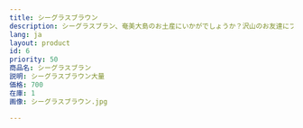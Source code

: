 ```yaml
---
title: シーグラスブラウン
description: シーグラスブラン、奄美大島のお土産にいかがでしょうか？沢山のお友達にプレゼントすれば、喜ばれること間違いなし！
lang: ja
layout: product
id: 6
priority: 50
商品名: シーグラスブラン
説明: シーグラスブラウン大量
価格: 700
在庫: 1
画像: シーグラスブラウン.jpg

---
```

